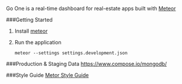 Go One is a real-time dashboard for real-estate apps built with [Meteor](http://meteor.com)

###Getting Started

1. Install [meteor](https://docs.meteor.com/#/full/quickstart)

2. Run the application

    `meteor --settings settings.development.json`

###Production & Staging Data
https://www.compose.io/mongodb/

###Style Guide
[Metor Style Guide](https://github.com/meteor/meteor/wiki/Meteor-Style-Guide)
